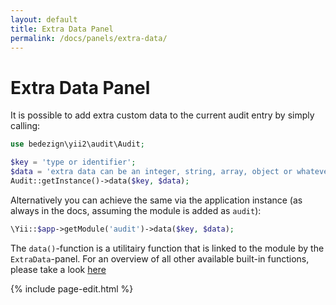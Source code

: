 ```yaml
---
layout: default
title: Extra Data Panel
permalink: /docs/panels/extra-data/
---
```


# Extra Data Panel

It is possible to add extra custom data to the current audit entry by simply calling:

```php
use bedezign\yii2\audit\Audit;

$key = 'type or identifier';
$data = 'extra data can be an integer, string, array, object or whatever';
Audit::getInstance()->data($key, $data);
```

Alternatively you can achieve the same via the application instance (as always in the docs, assuming the module is added as `audit`):

```php
\Yii::$app->getModule('audit')->data($key, $data);
```

The `data()`-function is a utilitairy function that is linked to the module by the `ExtraData`-panel.
For an overview of all other available built-in functions, please take a look [here](../utility-functions)

{% include page-edit.html %}